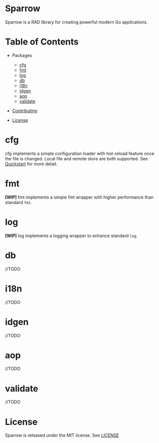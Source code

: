 # Sparrow

Sparrow is a RAD library for creating powerful modern Go applications.


# Table of Contents

- Packages
  * [cfg](#cfg)
  * [fmt](#fmt)
  * [log](#log)
  * [db](#db)
  * [i18n](#i18n)
  * [idgen](#idgen)
  * [aop](#aop)
  * [validate](#validate)


- [Contributing](CONTRIBUTING.md)
- [License](#license)


# cfg
cfg implements a simple configuration loader with hot-reload feature once the file is changed. Local file and remote store are both supported. See [Quickstart](cfg/README.md) for more detail.

# fmt
**[WIP]** fmt implements a simple fmt wrapper with higher performance than standard `fmt`.

# log
**[WIP]** log implements a logging wrapper to enhance standard `log`. 

# db
//TODO

# i18n
//TODO

# idgen
//TODO

# aop
//TODO

# validate
//TODO

# License

Sparrow is released under the MIT license. See [LICENSE](LICENSE)
